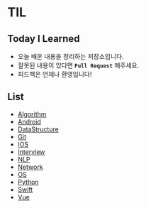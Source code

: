# TIL  

## Today I Learned
- 오늘 배운 내용을 정리하는 저장소입니다.
- 잘못된 내용이 있다면 **``Pull Request``** 해주세요.
- 피드백은 언제나 환영입니다!

## List
- [Algorithm](https://github.com/Minny27/TIL_PUBLIC/tree/main/Algorithm)
- [Android](https://github.com/Minny27/TIL_PUBLIC/tree/main/Android)
- [DataStructure](https://github.com/Minny27/TIL_PUBLIC/tree/main/DataStructure)
- [Git](https://github.com/Minny27/TIL_PUBLIC/tree/main/Git)
- [IOS](https://github.com/Minny27/TIL_PUBLIC/tree/main/IOS)
- [Interview](https://github.com/Minny27/TIL_PUBLIC/tree/main/Interview)
- [NLP](https://github.com/Minny27/TIL_PUBLIC/tree/main/NLP)
- [Network](https://github.com/Minny27/TIL_PUBLIC/tree/main/Network)
- [OS](https://github.com/Minny27/TIL_PUBLIC/tree/main/OS)
- [Python](https://github.com/Minny27/TIL_PUBLIC/tree/main/Python)
- [Swift](https://github.com/Minny27/TIL_PUBLIC/tree/main/Swift)
- [Vue](https://github.com/Minny27/TIL_PUBLIC/tree/main/Vue)
